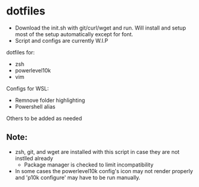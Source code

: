 # dotfiles
- Download the init.sh with git/curl/wget and run. Will install and setup most of the setup automatically except for font.
- Script and configs are currently W.I.P

dotfiles for:
- zsh
- powerlevel10k
- vim

Configs for WSL:
- Remnove folder highlighting
- Powershell alias

Others to be added as needed


## Note:
- zsh, git, and wget are installed with this script in case they are not instlled already
  - Package manager is checked to limit incompatibility
- In some cases the powerlevel10k config's icon may not render properly and 'p10k configure' may have to be run manually.
